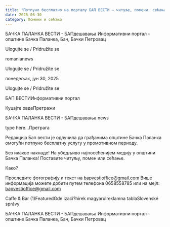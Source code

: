 ```yaml
---
title: "Потпуно бесплатно на порталу БАП ВЕСТИ – читуље, помени, сећања"
date: 2025-06-30
category: Помени и сећања
---
```


БАЧКА ПАЛАНКА ВЕСТИ - БАПдешавања Информативни портал - општине Бачка Паланка, Бач, Бачки Петровац

Ulogujte se / Pridružite se

romanianews

Ulogujte se / Pridružite se

понедељак, јун 30, 2025

Ulogujte se / Pridružite se

БАП ВЕСТИИнформативни портал

Куцајте овдеПретражи

БАЧКА ПАЛАНКА ВЕСТИ - БАПдешавања news

type here...Претрага

Редакција Бап вести је одлучила да грађанима општине Бачка Паланка омогући потпуно бесплатну услугу у промотивном периоду.

Без икакве накнаде!
На убедљиво најпосећенијем медију у општини Бачка Паланка!
Поставите читуљу, помен или сећање.

Како?

Проследите фотографију и текст на bapvestioffice@gmail.com 
Више информација можете добити путем телефона 0658558785 или на мејл: bapvestioffice@gmail.com

Caffe & Bar (1)FeaturedGde izaći?hírek magyarulreklamna tablaSlovenské správy

БАЧКА ПАЛАНКА ВЕСТИ - БАПдешавања Информативни портал - општине Бачка Паланка, Бач, Бачки Петровац
